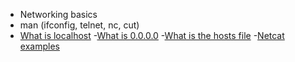 - Networking basics
- man (ifconfig, telnet, nc, cut)
- [What is localhost](https://en.wikipedia.org/wiki/Localhost)
-[What is 0.0.0.0](https://en.wikipedia.org/wiki/0.0.0.0)
-[What is the hosts file](https://www.makeuseof.com/tag/modify-manage-hosts-file-linux/)
-[Netcat examples](https://www.thegeekstuff.com/2012/04/nc-command-examples/)
